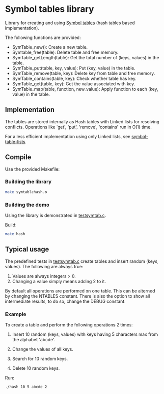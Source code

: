 # Symbol tables library

Library for creating and using [Symbol tables](https://en.wikipedia.org/wiki/Symbol_table) (hash tables based implementation).

The following functions are provided:

* SymTable_new(): Create a new table.
* Symtable_free(table): Delete table and free memory.
* SymTable_getLength(table): Get the total number of (keys, values) in the table.
* SymTable_put(table, key, value): Put (key, value) in the table.
* SymTable_remove(table, key): Delete key from table and free memory.
* SymTable_contains(table, key): Check whether table has key.
* SymTable_get(table, key): Get the value associated with key.
* SymTable_map(table, function, new_value): Apply function to each (key, value) in the table.

## Implementation

The tables are stored internally as Hash tables with
Linked lists for resolving conflicts. Operations
like 'get', 'put', 'remove', 'contains' run in O(1) time.

For a less efficient implementation using only Linked lists, see [symbol-table-lists](https://github.com/tasxatzial/symbol-table-lists).

## Compile

Use the provided Makefile:

### Building the library

```bash
make symtablehash.o
```

### Building the demo

Using the library is demonstrated in [testsymtab.c](testsymtab.c).

Build:

```bash
make hash
```

## Typical usage

The predefined tests in [testsymtab.c](testsymtab.c) create tables and insert random (keys, values). The following are always true:

1. Values are always integers > 0.
2. Changing a value simply means adding 2 to it.

By default all operations
are performed on one table. This can be alterned by changing the NTABLES constant.
There is also the option to show all intermediate results, to do so, change the DEBUG constant.

### Example

To create a table and perform the following operations 2 times:

1) Insert 10 random (keys, values) with keys having 5 characters max from the alphabet 'abcde'.

2) Change the values of all keys.

3) Search for 10 random keys.

4) Delete 10 random keys.

Run:

```bash
./hash 10 5 abcde 2
```
